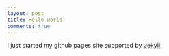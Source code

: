 ```yaml
---
layout: post
title: Hello world
comments: true
---
```


I just started my github pages site supported by [Jekyll](https://jekyllrb.com/).